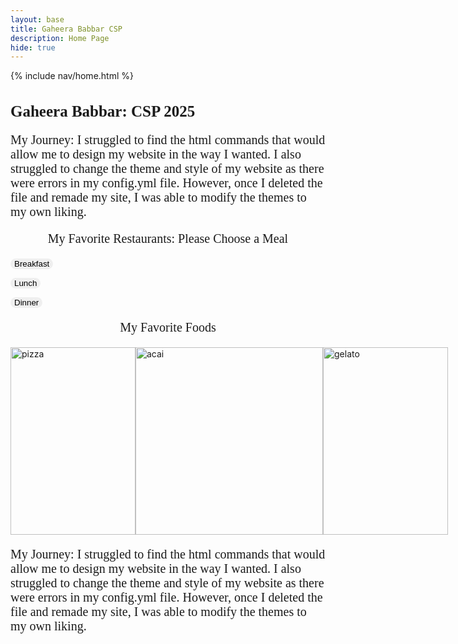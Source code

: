 ```yaml
---
layout: base
title: Gaheera Babbar CSP
description: Home Page
hide: true
---
```

{% include nav/home.html %}

<h1 style="font-family: Abril Fatface; color:Rosy Brown; font-size:25px;">Gaheera Babbar: CSP 2025</h1>
<p style="text-align: left; font-family: Abril Fatface; color:dim grey; font-size:20px;">My Journey: I struggled to find the html commands that would allow me to design my website in the way I wanted. I also struggled to change the theme and style of my website as there were errors in my config.yml file. However, once I deleted the file and remade my site, I was able to modify the themes to my own liking.</p>

<html>
<body>


<div>

<p style="text-align: center; font-family: Abril Fatface; color:Rosy Brown; font-size:20px;">My Favorite Restaurants: Please Choose a Meal</p>
<div>
<button style="border-radius: 12px; text-align: center; border: 2px pink;">Breakfast</button>
<div>
 
<button style="border-radius: 12px; text-align: center; border: 2px pink;" onclick="window.open('https://cava.com/', '_blank'); ">Lunch</button>  


<div>

<button style="border-radius: 12px; text-align: center; border: 2px pink;" onclick="window.open('https://www.herbandwood.com/', '_blank');">Dinner</button>  
</div>
<p style="text-align: center; font-family: Abril Fatface; color:Rosy Brown; font-size:20px;">My Favorite Foods</p>

<div style="display: flex; justify-content: space-around;">
        <img src="https://www.vindulge.com/wp-content/uploads/2022/05/Margherita-Pizza.jpg" alt="pizza" style="width:200px;height:300px;">
        <img src="https://www.tropicalacai.com/wp-content/uploads/2023/03/Hawaii-Rainbow-Acai-Bowl.png" alt="acai" style="width:300px;height:300px;">
        <img src="https://thegingeredwhisk.com/wp-content/uploads/2021/10/Tiramisu-Ice-Cream-19.jpg" alt="gelato" style="width:200px;height:300px;">
</div>

<p style="text-align: left; font-family: Abril Fatface; color:dim grey; font-size:20px;">My Journey: I struggled to find the html commands that would allow me to design my website in the way I wanted. I also struggled to change the theme and style of my website as there were errors in my config.yml file. However, once I deleted the file and remade my site, I was able to modify the themes to my own liking.</p>
    </div>



<body style="background-color:floral white;">

</body>


